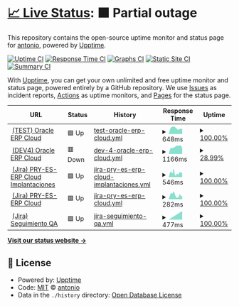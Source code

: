 # [📈 Live Status](https://4ht0h10.github.io/upptime): <!--live status--> **🟧 Partial outage**

This repository contains the open-source uptime monitor and status page for [antonio](https://4ht0h10.github.io/antonio-web/), powered by [Upptime](https://github.com/upptime/upptime).

[![Uptime CI](https://github.com/4ht0h10/upptime/workflows/Uptime%20CI/badge.svg)](https://github.com/4ht0h10/upptime/actions?query=workflow%3A%22Uptime+CI%22)
[![Response Time CI](https://github.com/4ht0h10/upptime/workflows/Response%20Time%20CI/badge.svg)](https://github.com/4ht0h10/upptime/actions?query=workflow%3A%22Response+Time+CI%22)
[![Graphs CI](https://github.com/4ht0h10/upptime/workflows/Graphs%20CI/badge.svg)](https://github.com/4ht0h10/upptime/actions?query=workflow%3A%22Graphs+CI%22)
[![Static Site CI](https://github.com/4ht0h10/upptime/workflows/Static%20Site%20CI/badge.svg)](https://github.com/4ht0h10/upptime/actions?query=workflow%3A%22Static+Site+CI%22)
[![Summary CI](https://github.com/4ht0h10/upptime/workflows/Summary%20CI/badge.svg)](https://github.com/4ht0h10/upptime/actions?query=workflow%3A%22Summary+CI%22)

With [Upptime](https://upptime.js.org), you can get your own unlimited and free uptime monitor and status page, powered entirely by a GitHub repository. We use [Issues](https://github.com/4ht0h10/upptime/issues) as incident reports, [Actions](https://github.com/4ht0h10/upptime/actions) as uptime monitors, and [Pages](https://4ht0h10.github.io/upptime) for the status page.

<!--start: status pages-->
<!-- This summary is generated by Upptime (https://github.com/upptime/upptime) -->
<!-- Do not edit this manually, your changes will be overwritten -->
<!-- prettier-ignore -->
| URL | Status | History | Response Time | Uptime |
| --- | ------ | ------- | ------------- | ------ |
| <img alt="" src="http://www.google.com/s2/favicons?domain=oracle.com" height="13"> [(TEST) Oracle ERP Cloud](https://emgy-test.login.em4.oraclecloud.com/oam/server/obrareq.cgi?encquery%3DAbPTg6kUDGGGJf5s8Rz0R%2FvO65LSdVYFTEJqrHITpqUs1YPG%2BES8Z2Tsy%2F9J2gAll6qVIS47ZXuKdj1HF35qCrCnt7sMd%2FJNXeHYsrLDws6xPVos8pVPSj6MUozGfO6fjB9407XKpJofNUTjFP0iEIkuKJmFEEW7VRJjnUcYgE40rsawNsn5ZuXrSVH%2FPlSiYpIT%2FNlT7jjqEj9e2yebLGMZZpwuonGtaX4AGUrzy7cemE6MJ8vZrUSVFV9RSO3AKl1WNNIF5XvrQqMbYTiu%2Fka2CMOB2gNFzfcVgzEI0oGXDmMS3gXeRDTkMyEJaHVT28aIemFo69kg3Mi%2FeDdTmxkdR6MBdyY9j%2FEqsCJyfbrqUwi%2Fzvwy3TgINZB71qQEfd292dB9XNjZGbpEOmD0nmtB%2Bk5EouviAzILli2GZvv2MILgBxIr5N%2FtxFMxFzFw7K%2FSgvsBlSlCCoUgc8KXX8wARwb%2BeNKpn2PfM6uzD4Hg%2FJgGChU41oXKuXBibBAxpSQVU9B9LmqhLcpZOzMH1RF5OhOkCRJ7QuWgRplOmUBThI9DsCHAr%2FwIb6DogKmK9vIiFAxcEV83Lj%2FNgQhDF0QGUymG8V99L7rSH9LAfw%2Bl0FMTIEVki%2FfpF0q3iyp4HHScZ%2Fv3GsqshtV5q9L3OPftBfyMEMVdp0CLPdABvJYMgeHrxZ7UvulzvNCCVkXi%2BlO6EEYih2NRqrdLulTE1Pv88jvPglqnPJuRv4qHBPzmoTZSyrnPnXI7Hl0hONgM6W4GJSc4ErgmXRH1k4etCNiotuqBnqWN2JbBd6ttvYBDAwzhnzmSEp54GOQCVT80t7i7ylqCnO%2FZk6bCUhoPNj3XYEI%2FzVXF0ijKxeQ%2FEZ0lnceZIue6ok7YWc7LUvnqFT3bQE1Y2kPtJj%2BN0gN3Zkdwd6F21KImwbrEeNzr%2BZo6ncFzKob9bWnk%2FeABV2niaUMHW3V2%2B4oBseOaMIlXtLsartfge%2F25DWD8czZ2GDAFHqjaGBIoHfq9FoMcOlAdAJ6WdwL%2BDWc8GZAjfJ1eWXaIHSR0qzp6GZYHr5S9M1Qo%2FNjbDcb9bmipgElZAZDo5xWF2pPcLJ8qj8IoiDivE3etqD8gYIg6lZJRwJljjIEb0C8GyIClGUdiRe6QcuLjAMPfRrH6cAgqK7cWhRe%2FsrJu4h0dL%2BUfJyA6SuRmVikKc2DNDo82jNPAogHG70E6wP8qNDXtjeso8QwAh22cwLV0RTJGoJSNpBw2NYVTvgLp6ZTQwyOQYO6ZVwbgyjspyHyKVOG1sLpw6Nk4JbAbxo5ltYyDEN0TY4Qv0viFFUf20serZNZZHBv132An5e6etZiDoDHKo16%2F6cNniStBL0ISzReDTGgA8Wfm8re7GsJwM5yXCYDWa3zKXT0oL0pT2o8nleEtvBEy8BAYG8wvEICIViSuE3HE9buHoDGGKcnp7ZmG3v0AgV5vHcci7bl%2FRuXHZt%2FN1UXrZ6KIiTRfARlS3InHZgwvWJ60h0e%2BdD7qgl5kMo%2FRfQ8fEBrCpPKtwjfp%2F5UmveYkoNMOxewL0pxWtTvctfRkyzWPmHu4%2FJ0St9lBCDvrHel%2FUPLPQYLW0qs65ZKfNkdQv0GhI9EkbVAyAOF2i88g%2BCzXECg9uI09h24CDi1BN2b9PBiKZrWvj9BrLGCvKDBlNcT9xhjbAQ%3D%3D%20agentid%3DOraFusionApp_11AG%20ver%3D1%20crmethod%3D2%26cksum%3D939f4eb1c689054484711fd93dfe06bd623e7b87&ECID-Context=1.005s8VyR94SBx075vJh8iX0001AQ0000Je%3BkXjE) | 🟩 Up | [test-oracle-erp-cloud.yml](https://github.com/4ht0h10/upptime/commits/HEAD/history/test-oracle-erp-cloud.yml) | <details><summary><img alt="Response time graph" src="./graphs/test-oracle-erp-cloud/response-time-week.png" height="20"> 648ms</summary><br><a href="https://4ht0h10.github.io/upptime/history/test-oracle-erp-cloud"><img alt="Response time 648" src="https://img.shields.io/endpoint?url=https%3A%2F%2Fraw.githubusercontent.com%2F4ht0h10%2Fupptime%2FHEAD%2Fapi%2Ftest-oracle-erp-cloud%2Fresponse-time.json"></a><br><a href="https://4ht0h10.github.io/upptime/history/test-oracle-erp-cloud"><img alt="24-hour response time 648" src="https://img.shields.io/endpoint?url=https%3A%2F%2Fraw.githubusercontent.com%2F4ht0h10%2Fupptime%2FHEAD%2Fapi%2Ftest-oracle-erp-cloud%2Fresponse-time-day.json"></a><br><a href="https://4ht0h10.github.io/upptime/history/test-oracle-erp-cloud"><img alt="7-day response time 648" src="https://img.shields.io/endpoint?url=https%3A%2F%2Fraw.githubusercontent.com%2F4ht0h10%2Fupptime%2FHEAD%2Fapi%2Ftest-oracle-erp-cloud%2Fresponse-time-week.json"></a><br><a href="https://4ht0h10.github.io/upptime/history/test-oracle-erp-cloud"><img alt="30-day response time 648" src="https://img.shields.io/endpoint?url=https%3A%2F%2Fraw.githubusercontent.com%2F4ht0h10%2Fupptime%2FHEAD%2Fapi%2Ftest-oracle-erp-cloud%2Fresponse-time-month.json"></a><br><a href="https://4ht0h10.github.io/upptime/history/test-oracle-erp-cloud"><img alt="1-year response time 648" src="https://img.shields.io/endpoint?url=https%3A%2F%2Fraw.githubusercontent.com%2F4ht0h10%2Fupptime%2FHEAD%2Fapi%2Ftest-oracle-erp-cloud%2Fresponse-time-year.json"></a></details> | <details><summary><a href="https://4ht0h10.github.io/upptime/history/test-oracle-erp-cloud">100.00%</a></summary><a href="https://4ht0h10.github.io/upptime/history/test-oracle-erp-cloud"><img alt="All-time uptime 100.00%" src="https://img.shields.io/endpoint?url=https%3A%2F%2Fraw.githubusercontent.com%2F4ht0h10%2Fupptime%2FHEAD%2Fapi%2Ftest-oracle-erp-cloud%2Fuptime.json"></a><br><a href="https://4ht0h10.github.io/upptime/history/test-oracle-erp-cloud"><img alt="24-hour uptime 100.00%" src="https://img.shields.io/endpoint?url=https%3A%2F%2Fraw.githubusercontent.com%2F4ht0h10%2Fupptime%2FHEAD%2Fapi%2Ftest-oracle-erp-cloud%2Fuptime-day.json"></a><br><a href="https://4ht0h10.github.io/upptime/history/test-oracle-erp-cloud"><img alt="7-day uptime 100.00%" src="https://img.shields.io/endpoint?url=https%3A%2F%2Fraw.githubusercontent.com%2F4ht0h10%2Fupptime%2FHEAD%2Fapi%2Ftest-oracle-erp-cloud%2Fuptime-week.json"></a><br><a href="https://4ht0h10.github.io/upptime/history/test-oracle-erp-cloud"><img alt="30-day uptime 100.00%" src="https://img.shields.io/endpoint?url=https%3A%2F%2Fraw.githubusercontent.com%2F4ht0h10%2Fupptime%2FHEAD%2Fapi%2Ftest-oracle-erp-cloud%2Fuptime-month.json"></a><br><a href="https://4ht0h10.github.io/upptime/history/test-oracle-erp-cloud"><img alt="1-year uptime 100.00%" src="https://img.shields.io/endpoint?url=https%3A%2F%2Fraw.githubusercontent.com%2F4ht0h10%2Fupptime%2FHEAD%2Fapi%2Ftest-oracle-erp-cloud%2Fuptime-year.json"></a></details>
| <img alt="" src="http://www.google.com/s2/favicons?domain=oracle.com" height="13"> [(DEV4) Oracle ERP Cloud](https://emgy-dev4.login.em4.oraclecloud.com/oam/server/obrareq.cgi?encquery%3DlXMni1Qvxm5oWpsjWDFpO4esM%2BXUw720eyQBwFvIRBf3VGg%2FNWXD8kCH%2Fts%2F2pF1Mt42ygKKahxwnncQdzV6oSScEr6GBPDBYBPXclNkqD%2BPb7oJZ3mdm2CWdRWx3%2FjrtpiVrQ9KUdIWnXjMisI3jZfvH5PQyTkNyVMAQnOIT4fyshO3wd4NmhZs4sbLYRk93QbaOYXwA0%2BkFOUBhCCMGoDzhnw1w8ZVAyM2X%2B0%2FvoBxvy6LwX%2BuaoTvPyIAdd19%2B6nnsjyH9FRdJuU7Nol1k0%2F%2FUcdkSEzNgFvOdugeSDjDxLaF7fwcARyVnXECeYZnKsejHSMzrEpSXRBqBnvoF5wLe%2F0g4YTrwYF21x6PN83KSn1TLs8hgm4mr1EN7Eo74xDQ%2BeHvRgGKLVij4Z%2F%2FxX93H2VQQ2HpIve2k953%2BRKn2hPZ%2FxIXBRDweSTLNLh78yDxKi3yUcDlPZ0VPMtPw9zsDq5TEszYvVUcL8Omu7cvtl7Ab%2FSME%2B76zzX9HGWgDhu9K4ZlLxl%2FZbgkQ8OGaLvNn7geLrGjHlgvfFXktrxBVW%2FER9X6aKYZ1kcSAt6N4jjP2YLmvRee1zYsL%2BxB7VCHLJnpm1ux9zhiCy1N2UYNgvgmtowDNIOyyoKSyIQzgNpiZUtZq0wHRwyQy6ISM3bEk2IyZFt4YuQy0di0jHZ%2BTu4GBOwIGmtl6n90MPCg4oEqy7hsq2JFAwyJ%2FfA73rD1lrnA371cPW7PaIp0EzWHo3trKcN5L0Ix04WWOuLREHQc4Jd2pu3E60jCX%2FQkykqF0MQyrz4ssnnjst5Fuagvva0Wq%2FjkRTwFNZPoJFtp2szozCBVMNrOgxGENr7zXjM8C0rnL2JbWXZH7hKHOdraX%2B%2F0OnUoWW6P6sv54EJUImMgZaT9e%2FPiZjOiGiEIXx7%2FKZO6UaeMWOzz%2B7hbcwoidwerTI6KRgvu%2FRKbltk6tbV5GvhhDBeu2jtPncs4Mbo2Rjw8bryDUIPeOnnoIi5XAMByxOOOOxZnf17XE7JPBL%2BznBhZZWhxD0ec2tJbqVVdSOnvrFZthDUg66GrSPaou9jFzfzxQoZmfcCDoXXPWTC6whTramx3y%2FG0eFWDFLK9Py1wt74mHg5fottoxm3dDYm3kOqqo1nONq%2BK3Pd50NsX5YimdDb2YKDScFZhs6Iw%2FR9vhVtNcs%2F7yrTSFfKm5yYbFBKVRHa2syxB8GL%2BlAk2R3JVqkjrjSIOFati1lm4Rfzr9sUelstmfEkEV5ZU%2B2x%2BXXT9PkIuxVb%2BfEiNRqvoinzU2TnD5ZSW33o6bgsw1qJ69cRRNIGSY6lZ82SzEw9kyfuEl8hjGMvbb%2F59WmkS8t8K8Qn9FkYOrMlTxICjwVjCKxqQSJWiwTRQU8Bi4EI0HI%2BY2K58FGoRCv%2BueWaYtOtJ6mt4KCA6iYXBDQDm%2FLHdLEong2sTxHpyWbU%2Bo0bxSRTfKqwRCNA446bio9aL3qC6CvTj713jEOhg2qYVE8Den3kO%2BEqw%2F0agy%2BJ2Jd2PHuldXJPY6XXXEPzYr%2BRWghnMz%2FwmbEJYmj9lbREFXmzKcpIFLUj7gaCgk5ouh%2Fkiu2GCeBUDcoST%2BdEGOJDcfXl8x7DmCyAP02hPoMhyMEap7OrK6xgrxjamY8NZBzKFquV%2BTusCy9fSennV%20agentid%3DOraFusionApp_11AG%20ver%3D1%20crmethod%3D2%26cksum%3D60468a85b760abdbd5d764050959596a8a04f172&ECID-Context=1.005qyih99mB1VcE5v7h8iX0002Uw000HOC%3BkXjE) | 🟥 Down | [dev-4-oracle-erp-cloud.yml](https://github.com/4ht0h10/upptime/commits/HEAD/history/dev-4-oracle-erp-cloud.yml) | <details><summary><img alt="Response time graph" src="./graphs/dev-4-oracle-erp-cloud/response-time-week.png" height="20"> 1166ms</summary><br><a href="https://4ht0h10.github.io/upptime/history/dev-4-oracle-erp-cloud"><img alt="Response time 1166" src="https://img.shields.io/endpoint?url=https%3A%2F%2Fraw.githubusercontent.com%2F4ht0h10%2Fupptime%2FHEAD%2Fapi%2Fdev-4-oracle-erp-cloud%2Fresponse-time.json"></a><br><a href="https://4ht0h10.github.io/upptime/history/dev-4-oracle-erp-cloud"><img alt="24-hour response time 1166" src="https://img.shields.io/endpoint?url=https%3A%2F%2Fraw.githubusercontent.com%2F4ht0h10%2Fupptime%2FHEAD%2Fapi%2Fdev-4-oracle-erp-cloud%2Fresponse-time-day.json"></a><br><a href="https://4ht0h10.github.io/upptime/history/dev-4-oracle-erp-cloud"><img alt="7-day response time 1166" src="https://img.shields.io/endpoint?url=https%3A%2F%2Fraw.githubusercontent.com%2F4ht0h10%2Fupptime%2FHEAD%2Fapi%2Fdev-4-oracle-erp-cloud%2Fresponse-time-week.json"></a><br><a href="https://4ht0h10.github.io/upptime/history/dev-4-oracle-erp-cloud"><img alt="30-day response time 1166" src="https://img.shields.io/endpoint?url=https%3A%2F%2Fraw.githubusercontent.com%2F4ht0h10%2Fupptime%2FHEAD%2Fapi%2Fdev-4-oracle-erp-cloud%2Fresponse-time-month.json"></a><br><a href="https://4ht0h10.github.io/upptime/history/dev-4-oracle-erp-cloud"><img alt="1-year response time 1166" src="https://img.shields.io/endpoint?url=https%3A%2F%2Fraw.githubusercontent.com%2F4ht0h10%2Fupptime%2FHEAD%2Fapi%2Fdev-4-oracle-erp-cloud%2Fresponse-time-year.json"></a></details> | <details><summary><a href="https://4ht0h10.github.io/upptime/history/dev-4-oracle-erp-cloud">28.99%</a></summary><a href="https://4ht0h10.github.io/upptime/history/dev-4-oracle-erp-cloud"><img alt="All-time uptime 28.99%" src="https://img.shields.io/endpoint?url=https%3A%2F%2Fraw.githubusercontent.com%2F4ht0h10%2Fupptime%2FHEAD%2Fapi%2Fdev-4-oracle-erp-cloud%2Fuptime.json"></a><br><a href="https://4ht0h10.github.io/upptime/history/dev-4-oracle-erp-cloud"><img alt="24-hour uptime 28.99%" src="https://img.shields.io/endpoint?url=https%3A%2F%2Fraw.githubusercontent.com%2F4ht0h10%2Fupptime%2FHEAD%2Fapi%2Fdev-4-oracle-erp-cloud%2Fuptime-day.json"></a><br><a href="https://4ht0h10.github.io/upptime/history/dev-4-oracle-erp-cloud"><img alt="7-day uptime 28.99%" src="https://img.shields.io/endpoint?url=https%3A%2F%2Fraw.githubusercontent.com%2F4ht0h10%2Fupptime%2FHEAD%2Fapi%2Fdev-4-oracle-erp-cloud%2Fuptime-week.json"></a><br><a href="https://4ht0h10.github.io/upptime/history/dev-4-oracle-erp-cloud"><img alt="30-day uptime 28.99%" src="https://img.shields.io/endpoint?url=https%3A%2F%2Fraw.githubusercontent.com%2F4ht0h10%2Fupptime%2FHEAD%2Fapi%2Fdev-4-oracle-erp-cloud%2Fuptime-month.json"></a><br><a href="https://4ht0h10.github.io/upptime/history/dev-4-oracle-erp-cloud"><img alt="1-year uptime 28.99%" src="https://img.shields.io/endpoint?url=https%3A%2F%2Fraw.githubusercontent.com%2F4ht0h10%2Fupptime%2FHEAD%2Fapi%2Fdev-4-oracle-erp-cloud%2Fuptime-year.json"></a></details>
| <img alt="" src="http://www.google.com/s2/favicons?domain=jira.com" height="13"> [(Jira) PRY-ES-ERP Cloud Implantaciones](https://procde.prosegur.com/jira/projects/ECUP/summary) | 🟩 Up | [jira-pry-es-erp-cloud-implantaciones.yml](https://github.com/4ht0h10/upptime/commits/HEAD/history/jira-pry-es-erp-cloud-implantaciones.yml) | <details><summary><img alt="Response time graph" src="./graphs/jira-pry-es-erp-cloud-implantaciones/response-time-week.png" height="20"> 546ms</summary><br><a href="https://4ht0h10.github.io/upptime/history/jira-pry-es-erp-cloud-implantaciones"><img alt="Response time 546" src="https://img.shields.io/endpoint?url=https%3A%2F%2Fraw.githubusercontent.com%2F4ht0h10%2Fupptime%2FHEAD%2Fapi%2Fjira-pry-es-erp-cloud-implantaciones%2Fresponse-time.json"></a><br><a href="https://4ht0h10.github.io/upptime/history/jira-pry-es-erp-cloud-implantaciones"><img alt="24-hour response time 546" src="https://img.shields.io/endpoint?url=https%3A%2F%2Fraw.githubusercontent.com%2F4ht0h10%2Fupptime%2FHEAD%2Fapi%2Fjira-pry-es-erp-cloud-implantaciones%2Fresponse-time-day.json"></a><br><a href="https://4ht0h10.github.io/upptime/history/jira-pry-es-erp-cloud-implantaciones"><img alt="7-day response time 546" src="https://img.shields.io/endpoint?url=https%3A%2F%2Fraw.githubusercontent.com%2F4ht0h10%2Fupptime%2FHEAD%2Fapi%2Fjira-pry-es-erp-cloud-implantaciones%2Fresponse-time-week.json"></a><br><a href="https://4ht0h10.github.io/upptime/history/jira-pry-es-erp-cloud-implantaciones"><img alt="30-day response time 546" src="https://img.shields.io/endpoint?url=https%3A%2F%2Fraw.githubusercontent.com%2F4ht0h10%2Fupptime%2FHEAD%2Fapi%2Fjira-pry-es-erp-cloud-implantaciones%2Fresponse-time-month.json"></a><br><a href="https://4ht0h10.github.io/upptime/history/jira-pry-es-erp-cloud-implantaciones"><img alt="1-year response time 546" src="https://img.shields.io/endpoint?url=https%3A%2F%2Fraw.githubusercontent.com%2F4ht0h10%2Fupptime%2FHEAD%2Fapi%2Fjira-pry-es-erp-cloud-implantaciones%2Fresponse-time-year.json"></a></details> | <details><summary><a href="https://4ht0h10.github.io/upptime/history/jira-pry-es-erp-cloud-implantaciones">100.00%</a></summary><a href="https://4ht0h10.github.io/upptime/history/jira-pry-es-erp-cloud-implantaciones"><img alt="All-time uptime 100.00%" src="https://img.shields.io/endpoint?url=https%3A%2F%2Fraw.githubusercontent.com%2F4ht0h10%2Fupptime%2FHEAD%2Fapi%2Fjira-pry-es-erp-cloud-implantaciones%2Fuptime.json"></a><br><a href="https://4ht0h10.github.io/upptime/history/jira-pry-es-erp-cloud-implantaciones"><img alt="24-hour uptime 100.00%" src="https://img.shields.io/endpoint?url=https%3A%2F%2Fraw.githubusercontent.com%2F4ht0h10%2Fupptime%2FHEAD%2Fapi%2Fjira-pry-es-erp-cloud-implantaciones%2Fuptime-day.json"></a><br><a href="https://4ht0h10.github.io/upptime/history/jira-pry-es-erp-cloud-implantaciones"><img alt="7-day uptime 100.00%" src="https://img.shields.io/endpoint?url=https%3A%2F%2Fraw.githubusercontent.com%2F4ht0h10%2Fupptime%2FHEAD%2Fapi%2Fjira-pry-es-erp-cloud-implantaciones%2Fuptime-week.json"></a><br><a href="https://4ht0h10.github.io/upptime/history/jira-pry-es-erp-cloud-implantaciones"><img alt="30-day uptime 100.00%" src="https://img.shields.io/endpoint?url=https%3A%2F%2Fraw.githubusercontent.com%2F4ht0h10%2Fupptime%2FHEAD%2Fapi%2Fjira-pry-es-erp-cloud-implantaciones%2Fuptime-month.json"></a><br><a href="https://4ht0h10.github.io/upptime/history/jira-pry-es-erp-cloud-implantaciones"><img alt="1-year uptime 100.00%" src="https://img.shields.io/endpoint?url=https%3A%2F%2Fraw.githubusercontent.com%2F4ht0h10%2Fupptime%2FHEAD%2Fapi%2Fjira-pry-es-erp-cloud-implantaciones%2Fuptime-year.json"></a></details>
| <img alt="" src="http://www.google.com/s2/favicons?domain=jira.com" height="13"> [(Jira) PRY-ES-ERP Cloud](https://procde.prosegur.com/jira/projects/ERPC/summary) | 🟩 Up | [jira-pry-es-erp-cloud.yml](https://github.com/4ht0h10/upptime/commits/HEAD/history/jira-pry-es-erp-cloud.yml) | <details><summary><img alt="Response time graph" src="./graphs/jira-pry-es-erp-cloud/response-time-week.png" height="20"> 282ms</summary><br><a href="https://4ht0h10.github.io/upptime/history/jira-pry-es-erp-cloud"><img alt="Response time 282" src="https://img.shields.io/endpoint?url=https%3A%2F%2Fraw.githubusercontent.com%2F4ht0h10%2Fupptime%2FHEAD%2Fapi%2Fjira-pry-es-erp-cloud%2Fresponse-time.json"></a><br><a href="https://4ht0h10.github.io/upptime/history/jira-pry-es-erp-cloud"><img alt="24-hour response time 282" src="https://img.shields.io/endpoint?url=https%3A%2F%2Fraw.githubusercontent.com%2F4ht0h10%2Fupptime%2FHEAD%2Fapi%2Fjira-pry-es-erp-cloud%2Fresponse-time-day.json"></a><br><a href="https://4ht0h10.github.io/upptime/history/jira-pry-es-erp-cloud"><img alt="7-day response time 282" src="https://img.shields.io/endpoint?url=https%3A%2F%2Fraw.githubusercontent.com%2F4ht0h10%2Fupptime%2FHEAD%2Fapi%2Fjira-pry-es-erp-cloud%2Fresponse-time-week.json"></a><br><a href="https://4ht0h10.github.io/upptime/history/jira-pry-es-erp-cloud"><img alt="30-day response time 282" src="https://img.shields.io/endpoint?url=https%3A%2F%2Fraw.githubusercontent.com%2F4ht0h10%2Fupptime%2FHEAD%2Fapi%2Fjira-pry-es-erp-cloud%2Fresponse-time-month.json"></a><br><a href="https://4ht0h10.github.io/upptime/history/jira-pry-es-erp-cloud"><img alt="1-year response time 282" src="https://img.shields.io/endpoint?url=https%3A%2F%2Fraw.githubusercontent.com%2F4ht0h10%2Fupptime%2FHEAD%2Fapi%2Fjira-pry-es-erp-cloud%2Fresponse-time-year.json"></a></details> | <details><summary><a href="https://4ht0h10.github.io/upptime/history/jira-pry-es-erp-cloud">100.00%</a></summary><a href="https://4ht0h10.github.io/upptime/history/jira-pry-es-erp-cloud"><img alt="All-time uptime 100.00%" src="https://img.shields.io/endpoint?url=https%3A%2F%2Fraw.githubusercontent.com%2F4ht0h10%2Fupptime%2FHEAD%2Fapi%2Fjira-pry-es-erp-cloud%2Fuptime.json"></a><br><a href="https://4ht0h10.github.io/upptime/history/jira-pry-es-erp-cloud"><img alt="24-hour uptime 100.00%" src="https://img.shields.io/endpoint?url=https%3A%2F%2Fraw.githubusercontent.com%2F4ht0h10%2Fupptime%2FHEAD%2Fapi%2Fjira-pry-es-erp-cloud%2Fuptime-day.json"></a><br><a href="https://4ht0h10.github.io/upptime/history/jira-pry-es-erp-cloud"><img alt="7-day uptime 100.00%" src="https://img.shields.io/endpoint?url=https%3A%2F%2Fraw.githubusercontent.com%2F4ht0h10%2Fupptime%2FHEAD%2Fapi%2Fjira-pry-es-erp-cloud%2Fuptime-week.json"></a><br><a href="https://4ht0h10.github.io/upptime/history/jira-pry-es-erp-cloud"><img alt="30-day uptime 100.00%" src="https://img.shields.io/endpoint?url=https%3A%2F%2Fraw.githubusercontent.com%2F4ht0h10%2Fupptime%2FHEAD%2Fapi%2Fjira-pry-es-erp-cloud%2Fuptime-month.json"></a><br><a href="https://4ht0h10.github.io/upptime/history/jira-pry-es-erp-cloud"><img alt="1-year uptime 100.00%" src="https://img.shields.io/endpoint?url=https%3A%2F%2Fraw.githubusercontent.com%2F4ht0h10%2Fupptime%2FHEAD%2Fapi%2Fjira-pry-es-erp-cloud%2Fuptime-year.json"></a></details>
| <img alt="" src="http://www.google.com/s2/favicons?domain=jira.com" height="13"> [(Jira) Seguimiento QA](https://procde.prosegur.com/jira/projects/ERPQA/summary) | 🟩 Up | [jira-seguimiento-qa.yml](https://github.com/4ht0h10/upptime/commits/HEAD/history/jira-seguimiento-qa.yml) | <details><summary><img alt="Response time graph" src="./graphs/jira-seguimiento-qa/response-time-week.png" height="20"> 477ms</summary><br><a href="https://4ht0h10.github.io/upptime/history/jira-seguimiento-qa"><img alt="Response time 477" src="https://img.shields.io/endpoint?url=https%3A%2F%2Fraw.githubusercontent.com%2F4ht0h10%2Fupptime%2FHEAD%2Fapi%2Fjira-seguimiento-qa%2Fresponse-time.json"></a><br><a href="https://4ht0h10.github.io/upptime/history/jira-seguimiento-qa"><img alt="24-hour response time 477" src="https://img.shields.io/endpoint?url=https%3A%2F%2Fraw.githubusercontent.com%2F4ht0h10%2Fupptime%2FHEAD%2Fapi%2Fjira-seguimiento-qa%2Fresponse-time-day.json"></a><br><a href="https://4ht0h10.github.io/upptime/history/jira-seguimiento-qa"><img alt="7-day response time 477" src="https://img.shields.io/endpoint?url=https%3A%2F%2Fraw.githubusercontent.com%2F4ht0h10%2Fupptime%2FHEAD%2Fapi%2Fjira-seguimiento-qa%2Fresponse-time-week.json"></a><br><a href="https://4ht0h10.github.io/upptime/history/jira-seguimiento-qa"><img alt="30-day response time 477" src="https://img.shields.io/endpoint?url=https%3A%2F%2Fraw.githubusercontent.com%2F4ht0h10%2Fupptime%2FHEAD%2Fapi%2Fjira-seguimiento-qa%2Fresponse-time-month.json"></a><br><a href="https://4ht0h10.github.io/upptime/history/jira-seguimiento-qa"><img alt="1-year response time 477" src="https://img.shields.io/endpoint?url=https%3A%2F%2Fraw.githubusercontent.com%2F4ht0h10%2Fupptime%2FHEAD%2Fapi%2Fjira-seguimiento-qa%2Fresponse-time-year.json"></a></details> | <details><summary><a href="https://4ht0h10.github.io/upptime/history/jira-seguimiento-qa">100.00%</a></summary><a href="https://4ht0h10.github.io/upptime/history/jira-seguimiento-qa"><img alt="All-time uptime 100.00%" src="https://img.shields.io/endpoint?url=https%3A%2F%2Fraw.githubusercontent.com%2F4ht0h10%2Fupptime%2FHEAD%2Fapi%2Fjira-seguimiento-qa%2Fuptime.json"></a><br><a href="https://4ht0h10.github.io/upptime/history/jira-seguimiento-qa"><img alt="24-hour uptime 100.00%" src="https://img.shields.io/endpoint?url=https%3A%2F%2Fraw.githubusercontent.com%2F4ht0h10%2Fupptime%2FHEAD%2Fapi%2Fjira-seguimiento-qa%2Fuptime-day.json"></a><br><a href="https://4ht0h10.github.io/upptime/history/jira-seguimiento-qa"><img alt="7-day uptime 100.00%" src="https://img.shields.io/endpoint?url=https%3A%2F%2Fraw.githubusercontent.com%2F4ht0h10%2Fupptime%2FHEAD%2Fapi%2Fjira-seguimiento-qa%2Fuptime-week.json"></a><br><a href="https://4ht0h10.github.io/upptime/history/jira-seguimiento-qa"><img alt="30-day uptime 100.00%" src="https://img.shields.io/endpoint?url=https%3A%2F%2Fraw.githubusercontent.com%2F4ht0h10%2Fupptime%2FHEAD%2Fapi%2Fjira-seguimiento-qa%2Fuptime-month.json"></a><br><a href="https://4ht0h10.github.io/upptime/history/jira-seguimiento-qa"><img alt="1-year uptime 100.00%" src="https://img.shields.io/endpoint?url=https%3A%2F%2Fraw.githubusercontent.com%2F4ht0h10%2Fupptime%2FHEAD%2Fapi%2Fjira-seguimiento-qa%2Fuptime-year.json"></a></details>

<!--end: status pages-->

[**Visit our status website →**](https://4ht0h10.github.io/upptime)

## 📄 License

- Powered by: [Upptime](https://github.com/upptime/upptime)
- Code: [MIT](./LICENSE) © [antonio](https://4ht0h10.github.io/antonio-web/)
- Data in the `./history` directory: [Open Database License](https://opendatacommons.org/licenses/odbl/1-0/)
